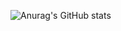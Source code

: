 
![Anurag's GitHub stats](https://github-readme-stats.vercel.app/api?username=Mireu-Kim&anuraghazra&theme=dark&show_icons=true)
